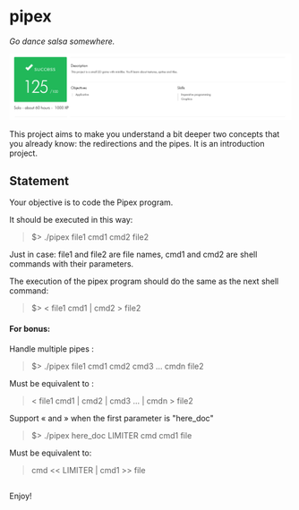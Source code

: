# pipex

*Go dance salsa somewhere.*

![125/100 score](./solong_success.png)

This project aims to make you understand a bit deeper two concepts that you already know: the redirections and the pipes. It is an introduction project.

## Statement

Your objective is to code the Pipex program.

It should be executed in this way:

> $> ./pipex file1 cmd1 cmd2 file2

Just in case: file1 and file2 are file names, cmd1 and cmd2 are shell commands with their parameters.

The execution of the pipex program should do the same as the next shell command:

> $> < file1 cmd1 | cmd2 > file2

#### For bonus:

Handle multiple pipes :

> $> ./pipex file1 cmd1 cmd2 cmd3 ... cmdn file2

Must be equivalent to :

> < file1 cmd1 | cmd2 | cmd3 ... | cmdn > file2


Support « and » when the first parameter is "here_doc"

> $> ./pipex here_doc LIMITER cmd cmd1 file

Must be equivalent to:

> cmd << LIMITER | cmd1 >> file

##

Enjoy!
